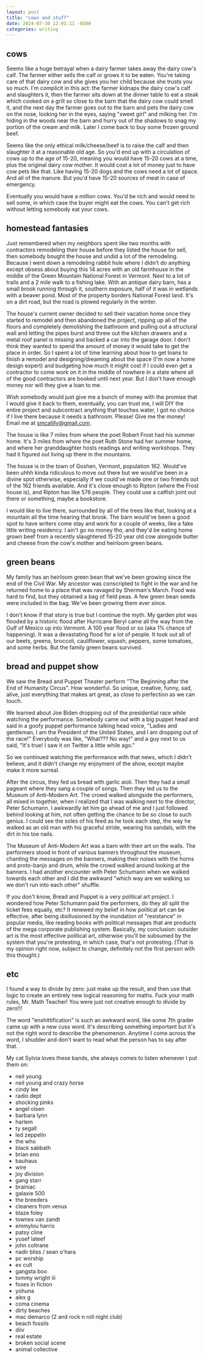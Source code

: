 ```yaml
---
layout: post
title: "cows and stuff"
date: 2024-07-30 12:01:11 -0500
categories: writing
---
```


## cows
Seems like a huge betrayal when a dairy farmer takes away the dairy cow's calf. The farmer either sells the calf or grows it to be eaten. You're taking care of that dairy cow and she gives you her child because she trusts you so much. I'm complicit in this act: the farmer kidnaps the dairy cow's calf and slaughters it, then the farmer sits down at the dinner table to eat a steak which cooked on a grill so close to the barn that the dairy cow could smell it, and the next day the farmer goes out to the barn and pets the dairy cow on the nose, looking her in the eyes, saying "sweet girl" and milking her. I'm hiding in the woods near the barn and hurry out of the shadows to snag my portion of the cream and milk. Later I come back to buy some frozen ground beef.

Seems like the only ethical milk/cheese/beef is to raise the calf and then slaughter it at a reasonable old age. So you'd end up with a circulation of cows up to the age of 15-20, meaning you would have 15-20 cows at a time, plus the original dairy cow mother. It would cost a lot of money just to have cow pets like that. Like having 15-20 dogs and the cows need a lot of space. And all of the manure. But you'd have 15-20 sources of meat in case of emergency.

Eventually you would have a million cows. You'd be rich and would need to sell some, in which case the buyer might eat the cows. You can't get rich without letting somebody eat your cows.

## homestead fantasies
Just remembered when my neighbors spent like two months with contractors remodeling their house before they listed the house for sell, then somebody bought the house and undid a lot of the remodeling. Because I went down a remodeling rabbit hole where I didn't do anything except obsess about buying this 14 acres with an old farmhouse in the middle of the Green Mountain National Forest in Vermont. Next to a lot of trails and a 2 mile walk to a fishing lake. With an antique dairy barn, has a small brook running through it, southern exposure, half of it was in wetlands with a beaver pond. Most of the property borders National Forest land. It's on a dirt road, but the road is plowed regularly in the winter.

The house's current owner decided to sell their vacation home once they started to remodel and then abandoned the project, ripping up all of the floors and completely demolishing the bathroom and pulling out a structural wall and letting the pipes burst and threw out the kitchen drawers and a metal roof panel is missing and backed a car into the garage door. I don't think they wanted to spend the amount of money it would take to get the place in order. So I spent a lot of time learning about how to get loans to finish a remodel and designing/dreaming about the space (I'm now a home design expert) and budgeting how much it might cost if I could even get a contractor to come work on it in the middle of nowhere in a state where all of the good contractors are booked until next year. But I don't have enough money nor will they give a loan to me.

Wish somebody would just give me a bunch of money with the promise that I would give it back to them, eventually, you can trust me, I will DIY the entire project and subcontract anything that touches water, I got no choice if I live there because it needs a bathroom. Please! Give me the money! Email me at smcalilly@gmail.com.

The house is like 7 miles from where the poet Robert Frost had his summer home. It's 3 miles from where the poet Ruth Stone had her summer home, and where her granddaughter hosts readings and writing workshops. They had it figured out living up there in the mountains.

The house is in the town of Goshen, Vermont, population 162. Would've been uhhh kinda ridiculous to move out there but we would've been in a divine spot otherwise, especially if we could've made one or two friends out of the 162 friends available. And it's close enough to Ripton (where the Frost house is), and Ripton has like 576 people. They could use a catfish joint out there or something, maybe a bookstore.

I would like to live there, surrounded by all of the trees like that, looking at a mountain all the time hearing that brook. The barn would've been a good spot to have writers come stay and work for a couple of weeks, like a fake little writing residency. I ain't go no money tho, and they'd be eating home grown beef from a recently slaughtered 15-20 year old cow alongside butter and cheese from the cow's mother and heirloom green beans.

## green beans
My family has an heirloom green bean that we've been growing since the end of the Civil War. My ancestor was conscripted to fight in the war and he returned home to a place that was ravaged by Sherman's March. Food was hard to find, but they obtained a bag of field peas. A few green bean seeds were included in the bag. We've been growing them ever since.

I don't know if that story is true but I continue the myth. My garden plot was flooded by a historic flood after Hurricane Beryl came all the way from the Gulf of Mexico up into Vermont. A 100 year flood or so (aka 1% chance of happening). It was a devastating flood for a lot of people. It took out all of our beets, greens, broccoli, cauliflower, squash, peppers, some tomatoes, and some herbs. But the family green beans survived.


## bread and puppet show
We saw the Bread and Puppet Theater perform "The Beginning after the End of Humanity Circus". How wonderful. So unique, creative, funny, sad, alive, just everything that makes art great, as close to perfection as we can touch.

We learned about Joe Biden dropping out of the presidential race while watching the performance. Somebody came out with a big puppet head and said in a goofy puppet performance talking head voice, "Ladies and gentleman, I am the President of the United States, and I am dropping out of the race!" Everybody was like, "What??? No way!" and a guy next to us said, "It's true! I saw it on Twitter a little while ago."

So we continued watching the performance with that news, which I didn't believe, and it didn't change my enjoyment of the show, except maybe make it more surreal.

After the circus, they fed us bread with garlic aioli. Then they had a small pageant where they sang a couple of songs. Then they led us to the Museum of Anti-Modern Art. The crowd walked alongside the performers, all mixed in together, when I realized that I was walking next to the director, Peter Schumann. I awkwardly let him go ahead of me and I just followed behind looking at him, not often getting the chance to be so close to such genius. I could see the soles of his feed as he took each step, the way he walked as an old man with his graceful stride, wearing his sandals, with the dirt in his toe nails.

The Museum of Anti-Modern Art was a barn with their art on the walls. The performers stood in front of various banners throughout the museum, chanting the messages on the banners, making their noises with the horns and proto-banjo and drum, while the crowd walked around looking at the banners. I had another encounter with Peter Schumann when we walked towards each other and I did the awkward "which way are we walking so we don't run into each other" shuffle.

If you don't know, Bread and Puppet is a very political art project. I wondered how Peter Schumann paid the performers, do they all split the ticket fees equally, etc?  It renewed my belief in how political art can be effective, after being disillusioned by the inundation of "resistance" in popular media, like reading books with political messages that are products of the mega corporate publishing system. Basically, my conclusion: outsider art is the most effective political art, otherwise you'll be subsumed by the system that you're protesting, in which case, that's not protesting. (That is my opinion right now, subject to change, definitely not the first person with this thought.)

## etc
I found a way to divide by zero: just make up the result, and then use that logic to create an entirely new logical reasoning for maths. Fuck your math rules, Mr. Math Teacher! You were just not creative enough to divide by zero!!!

The word "enshittification" is such an awkward word, like some 7th grader came up with a new cuss word. It's describing something important but it's not the right word to describe the phenomenon. Anytime I come across the word, I shudder and don't want to read what the person has to say after that.

My cat Sylvia loves these bands, she always comes to listen whenever I put them on:
- neil young
- neil young and crazy horse
- cindy lee
- radio dept
- shocking pinks
- angel olsen
- barbara lynn
- harlem
- ty segall
- led zeppelin
- the who
- black sabbath
- brian eno
- bauhaus
- wire
- joy division
- gang starr
- brainiac
- galaxie 500
- the breeders
- cleaners from venus
- blaze foley
- townes van zandt
- emmylou harris
- patsy cline
- yusef lateef
- john coltrane
- nadir bliss / sean o'hara
- pc worship
- ex cult
- gangsta boo
- tommy wright iii
- foxes in fiction
- yohuna
- alex g
- coma cinema
- dirty beaches
- mac demarco (2 and rock n roll night club)
- beach fossils
- diiv
- real estate
- broken social scene
- animal collective
